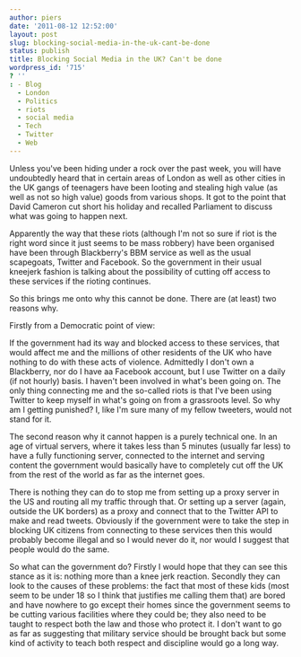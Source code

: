 ```yaml
---
author: piers
date: '2011-08-12 12:52:00'
layout: post
slug: blocking-social-media-in-the-uk-cant-be-done
status: publish
title: Blocking Social Media in the UK? Can't be done
wordpress_id: '715'
? ''
: - Blog
  - London
  - Politics
  - riots
  - social media
  - Tech
  - Twitter
  - Web
---
```


Unless you've been hiding under a rock over the past week, you will have
undoubtedly heard that in certain areas of London as well as other cities in
the UK gangs of teenagers have been looting and stealing high value (as well
as not so high value) goods from various shops. It got to the point that David
Cameron cut short his holiday and recalled Parliament to discuss what was
going to happen next.

Apparently the way that these riots (although I'm not so sure if riot is the
right word since it just seems to be mass robbery) have been organised have
been through Blackberry's BBM service as well as the usual scapegoats, Twitter
and Facebook. So the government in their usual kneejerk fashion is talking
about the possibility of cutting off access to these services if the rioting
continues.

So this brings me onto why this cannot be done. There are (at least) two
reasons why.

Firstly from a Democratic point of view:

If the government had its way and blocked access to these services, that would
affect me and the millions of other residents of the UK who have nothing to do
with these acts of violence. Admittedly I don't own a Blackberry, nor do I
have aa Facebook account, but I use Twitter on a daily (if not hourly) basis.
I haven't been involved in what's been going on. The only thing connecting me
and the so-called riots is that I've been using Twitter to keep myself in
what's going on from a grassroots level. So why am I getting punished? I, like
I'm sure many of my fellow tweeters, would not stand for it.

The second reason why it cannot happen is a purely technical one. In an age of
virtual servers, where it takes less than 5 minutes (usually far less) to have
a fully functioning server, connected to the internet and serving content the
government would basically have to completely cut off the UK from the rest of
the world as far as the internet goes.

There is nothing they can do to stop me from setting up a proxy server in the
US and routing all my traffic through that. Or setting up a server (again,
outside the UK borders) as a proxy and connect that to the Twitter API to make
and read tweets. Obviously if the government were to take the step in blocking
UK citizens from connecting to these services then this would probably become
illegal and so I would never do it, nor would I suggest that people would do
the same.

So what can the government do? Firstly I would hope that they can see this
stance as it is: nothing more than a knee jerk reaction. Secondly they can
look to the causes of these problems: the fact that most of these kids (most
seem to be under 18 so I think that justifies me calling them that) are bored
and have nowhere to go except their homes since the government seems to be
cutting various facilities where they could be; they also need to be taught to
respect both the law and those who protect it. I don't want to go as far as
suggesting that military service should be brought back but some kind of
activity to teach both respect and discipline would go a long way.

